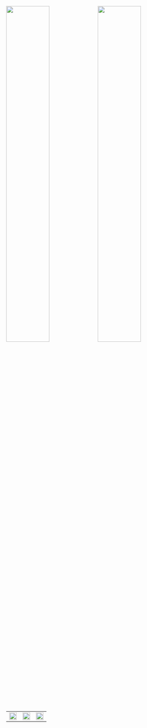 <p>
    <img src="https://i.pinimg.com/originals/9a/ff/0f/9aff0fe07a1db674923cf51e80e662ed.gif" width="48%; ">
    <img src="https://i.pinimg.com/originals/59/e0/2b/59e02b8c654243ec51adb570cb3845d8.gif" width="48%">
    <table>
        <tr>
            <td>
                <img src="https://github-readme-stats.vercel.app/api?username=VarizkyNaldiba&theme=prussian&show_icons=true&hide_border=true&count_private=true" width="100%">
            </td>
            <td>
                <img src="https://github-readme-stats.vercel.app/api/top-langs/?username=VarizkyNaldiba&theme=prussian&show_icons=true&hide_border=true&layout=compact" width="100%">
            </td>
            <td>
                <img src="https://github-readme-streak-stats.herokuapp.com/?user=VarizkyNaldiba&theme=react&hide_border=true" width="100%">
            </td>
        </tr>
    </table>
</p>

